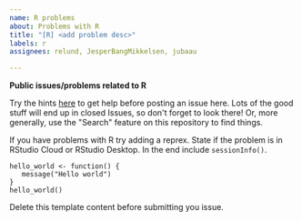 ```yaml
---
name: R problems
about: Problems with R
title: "[R] <add problem desc>"
labels: r
assignees: relund, JesperBangMikkelsen, jubaau

---
```


**Public issues/problems related to R**

Try the hints [here](https://bss-osca.github.io/tfa/help.html) to get help before posting an issue here. Lots of the good stuff will end up in closed Issues, so don't forget to look there! Or, more generally, use the "Search" feature on this repository to find things.

If you have problems with R try adding a reprex. State if the problem is in RStudio Cloud or RStudio Desktop. In the end include `sessionInfo()`.



```
hello_world <- function() {
   message("Hello world")
}
hello_world()
```

Delete this template content before submitting you issue.

